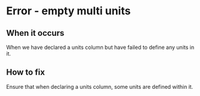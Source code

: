 # Error - empty multi units

## When it occurs

When we have declared a units column but have failed to define any units in it.

## How to fix

Ensure that when declaring a units column, some units are defined within it.

<!-- TODO: Link to somewhere which helps the user define units. -->